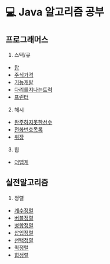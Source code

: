 # 💻 Java 알고리즘 공부

 ## 프로그래머스
 1. 스택/큐
  * [탑](https://github.com/LeeRyangHwa/Algorithm-java/blob/master/src/Programmers/Programmers_top.java)
  * [주식가격](https://github.com/LeeRyangHwa/Algorithm-java/blob/master/src/Programmers/Programmers_Stock.java)
  * [기능개발](https://github.com/LeeRyangHwa/Algorithm-java/blob/master/src/Programmers/Programmers_function.java)
  * [다리를지나는트럭](https://github.com/LeeRyangHwa/Algorithm-java/blob/master/src/Programmers/Programmers_%EB%8B%A4%EB%A6%AC%EB%A5%BC%EC%A7%80%EB%82%98%EB%8A%94%ED%8A%B8%EB%9F%AD)
  * [프린터](https://github.com/LeeRyangHwa/Algorithm-java/blob/master/src/Programmers/Programmers_printer.java)

  2. 해시
  * [완주하지못한선수](https://github.com/LeeRyangHwa/Algorithm-java/blob/master/src/Programmers/Programmers_%EC%99%84%EC%A3%BC%ED%95%98%EC%A7%80%EB%AA%BB%ED%95%9C%EC%84%A0%EC%88%98.java)
  * [전화번호목록](https://github.com/LeeRyangHwa/Algorithm-java/blob/master/src/Programmers/Programmers_phoneNum.java)
  * [위장](https://github.com/LeeRyangHwa/Algorithm-java/blob/master/src/Programmers/Programmers_%EC%9C%84%EC%9E%A5.java)

  3. 힙
  * [더맵게](https://github.com/LeeRyangHwa/Algorithm-java/blob/master/src/Programmers/Programmers_moreSpicy.java)


 ## 실전알고리즘
  1. 정렬
  * [계수정렬](https://github.com/LeeRyangHwa/Algorithm-java/blob/master/src/%EC%8B%A4%EC%A0%84%EC%95%8C%EA%B3%A0%EB%A6%AC%EC%A6%98/%EC%A0%95%EB%A0%AC%EC%95%8C%EA%B3%A0%EB%A6%AC%EC%A6%98/%EA%B3%84%EC%88%98%EC%A0%95%EB%A0%AC.java)
  * [버블정렬](https://github.com/LeeRyangHwa/Algorithm-java/blob/master/src/%EC%8B%A4%EC%A0%84%EC%95%8C%EA%B3%A0%EB%A6%AC%EC%A6%98/%EC%A0%95%EB%A0%AC%EC%95%8C%EA%B3%A0%EB%A6%AC%EC%A6%98/%EA%B3%84%EC%88%98%EC%A0%95%EB%A0%AC.java)
  * [병합정렬](https://github.com/LeeRyangHwa/Algorithm-java/blob/master/src/%EC%8B%A4%EC%A0%84%EC%95%8C%EA%B3%A0%EB%A6%AC%EC%A6%98/%EC%A0%95%EB%A0%AC%EC%95%8C%EA%B3%A0%EB%A6%AC%EC%A6%98/%EB%B3%91%ED%95%A9%EC%A0%95%EB%A0%AC.java)
  * [삽입정렬](https://github.com/LeeRyangHwa/Algorithm-java/blob/master/src/%EC%8B%A4%EC%A0%84%EC%95%8C%EA%B3%A0%EB%A6%AC%EC%A6%98/%EC%A0%95%EB%A0%AC%EC%95%8C%EA%B3%A0%EB%A6%AC%EC%A6%98/%EC%82%BD%EC%9E%85%EC%A0%95%EB%A0%AC.java)
  * [선택정렬](https://github.com/LeeRyangHwa/Algorithm-java/blob/master/src/%EC%8B%A4%EC%A0%84%EC%95%8C%EA%B3%A0%EB%A6%AC%EC%A6%98/%EC%A0%95%EB%A0%AC%EC%95%8C%EA%B3%A0%EB%A6%AC%EC%A6%98/%EC%82%BD%EC%9E%85%EC%A0%95%EB%A0%AC.java)
  * [퀵정렬](https://github.com/LeeRyangHwa/Algorithm-java/blob/master/src/%EC%8B%A4%EC%A0%84%EC%95%8C%EA%B3%A0%EB%A6%AC%EC%A6%98/%EC%A0%95%EB%A0%AC%EC%95%8C%EA%B3%A0%EB%A6%AC%EC%A6%98/%ED%80%B5%EC%A0%95%EB%A0%AC.java)
  * [힙정렬](https://github.com/LeeRyangHwa/Algorithm-java/blob/master/src/%EC%8B%A4%EC%A0%84%EC%95%8C%EA%B3%A0%EB%A6%AC%EC%A6%98/%EC%A0%95%EB%A0%AC%EC%95%8C%EA%B3%A0%EB%A6%AC%EC%A6%98/%ED%80%B5%EC%A0%95%EB%A0%AC.java)
